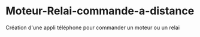 # Moteur-Relai-commande-a-distance
Création d'une appli téléphone pour commander un moteur ou un relai
